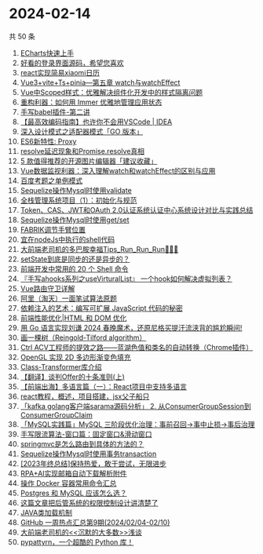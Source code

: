 # 2024-02-14

共 50 条

<!-- BEGIN JUEJIN -->
<!-- 最后更新时间 2024-02-14 00:08:11 +0800 -->
1. [ECharts快速上手](https://juejin.cn/post/7332836966351880207)
1. [好看的登录界面源码，希望您喜欢](https://juejin.cn/post/7333631025756946451)
1. [react实现简易xiaomi日历](https://juejin.cn/post/7333631025757306899)
1. [Vue3+vite+Ts+pinia—第五章 watch与watchEffect](https://juejin.cn/post/7332762964376616960)
1. [Vue中Scoped样式：优雅解决组件化开发中的样式隔离问题](https://juejin.cn/post/7333535323932082227)
1. [重构利器：如何用 Immer 优雅地管理应用状态](https://juejin.cn/post/7333066398175510565)
1. [手写babel插件-第二讲](https://juejin.cn/post/7333019950955560995)
1. [【最高效编码指南】也许你不会用VSCode | IDEA](https://juejin.cn/post/7333157879862149146)
1. [深入设计模式之适配器模式「GO 版本」](https://juejin.cn/post/7333236033037336617)
1. [ES6新特性: Proxy](https://juejin.cn/post/7333416709120786468)
1. [resolve延迟现象和Promise.resolve真相](https://juejin.cn/post/7332762964376567808)
1. [5 款值得推荐的开源图片编辑器「建议收藏」](https://juejin.cn/post/7333066398175281189)
1. [Vue数据监视利器：深入理解watch和watchEffect的区别与应用](https://juejin.cn/post/7333132436854030387)
1. [百度考题之单例模式](https://juejin.cn/post/7333236033038090281)
1. [Sequelize操作Mysql时使用validate](https://juejin.cn/post/7333157879862460442)
1. [全栈管理系统项目（1）：初始化与规范](https://juejin.cn/post/7332787416912740371)
1. [Token、CAS、JWT和OAuth 2.0认证系统认证中心系统设计对比与实践总结](https://juejin.cn/post/7333066398175920165)
1. [Sequelize操作Mysql时使用get/set](https://juejin.cn/post/7333157879862444058)
1. [FABRIK调节手臂位置](https://juejin.cn/post/7333019950955184163)
1. [宜在nodeJs中执行的shell代码](https://juejin.cn/post/7333467159219748874)
1. [大前端老司机的多巴胺幸福Tips_Run_Run_Run🏃🏻‍♀️](https://juejin.cn/post/7332762964376698880)
1. [setState到底是同步的还是异步的？](https://juejin.cn/post/7333416709121097764)
1. [前端开发中常用的 20 个 Shell 命令](https://juejin.cn/post/7333027152139583497)
1. [『手写ahooks系列之useVirturalList』 一个hook如何解决虚拟列表？](https://juejin.cn/post/7333066398175871013)
1. [Vue路由守卫详解](https://juejin.cn/post/7333467159220011018)
1. [阿里（淘天）一面笔试算法原题](https://juejin.cn/post/7333037551531507724)
1. [依赖注入的艺术：编写可扩展 JavaScript 代码的秘密](https://juejin.cn/post/7333421776459923465)
1. [前端性能优化|HTML 和 DOM 优化](https://juejin.cn/post/7333236033037353001)
1. [用 Go 语言实现刘谦 2024 春晚魔术，还原尼格买提汗流浃背的尴尬瞬间!](https://juejin.cn/post/7333027152139567113)
1. [画一棵树（Reingold-Tilford algorithm）](https://juejin.cn/post/7333416709120983076)
1. [Ctrl ACV工程师的提效之路——蓝湖色值和类名的自动转换（Chrome插件）](https://juejin.cn/post/7333149874709889039)
1. [OpenGL 实现 2D 多边形渐变色填充](https://juejin.cn/post/7333027152139223049)
1. [Class-Transformer库介绍](https://juejin.cn/post/7333458486435364902)
1. [【翻译】谈判Offer的十条准则(上)](https://juejin.cn/post/7333458486434938918)
1. [【前端出海】多语言篇（一）：React项目中支持多语言](https://juejin.cn/post/7333631025757224979)
1. [react教程，概述，项目搭建，jsx父子船只](https://juejin.cn/post/7333631025757257747)
1. [「kafka golang客户端sarama源码分析」 2. 从ConsumerGroupSession到ConsumerGroupClaim](https://juejin.cn/post/7332990731055972363)
1. [「MySQL实践篇」MySQL 三阶段优化治理：事前召回->事中止损->事后治理](https://juejin.cn/post/7333535323932737587)
1. [手写限流算法-窗口篇：固定窗口&滑动窗口](https://juejin.cn/post/7333132638872961074)
1. [springmvc是怎么路由到具体的方法的？](https://juejin.cn/post/7333132638872813618)
1. [Sequelize操作Mysql时使用事务transaction](https://juejin.cn/post/7333467159220797450)
1. [[2023年终总结]保持热爱，敢于尝试，无限进步](https://juejin.cn/post/7333149874709446671)
1. [RPA+AI实现邮箱自动下载解析附件](https://juejin.cn/post/7333019950955610147)
1. [操作 Docker 容器常用命令汇总](https://juejin.cn/post/7333535323932147763)
1. [Postgres 和 MySQL 应该怎么选？](https://juejin.cn/post/7333066398175723557)
1. [这篇文章把后管系统的权限控制设计讲清楚了](https://juejin.cn/post/7333162360359927819)
1. [JAVA类加载机制](https://juejin.cn/post/7333416709121081380)
1. [GitHub 一周热点汇总第9期(2024/02/04-02/10)](https://juejin.cn/post/7333019950955495459)
1. [大前端老司机的<<沉默的大多数>>浅谈](https://juejin.cn/post/7333535323932393523)
1. [pypattyrn，一个超酷的 Python 库！](https://juejin.cn/post/7333535323932327987)
<!-- END JUEJIN -->